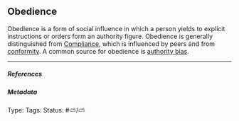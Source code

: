 ## Obedience

Obedience is a form of social influence in which a person yields to explicit instructions or orders form an authority figure. Obedience is generally distinguished from [Compliance](), which is influenced by peers and from [conformity](Conformity.md). A common source for obedience is [authority bias](Authority%20bias.md).

---

##### References

##### Metadata

Type: 
Tags:
Status: #⛅️/⛅️
